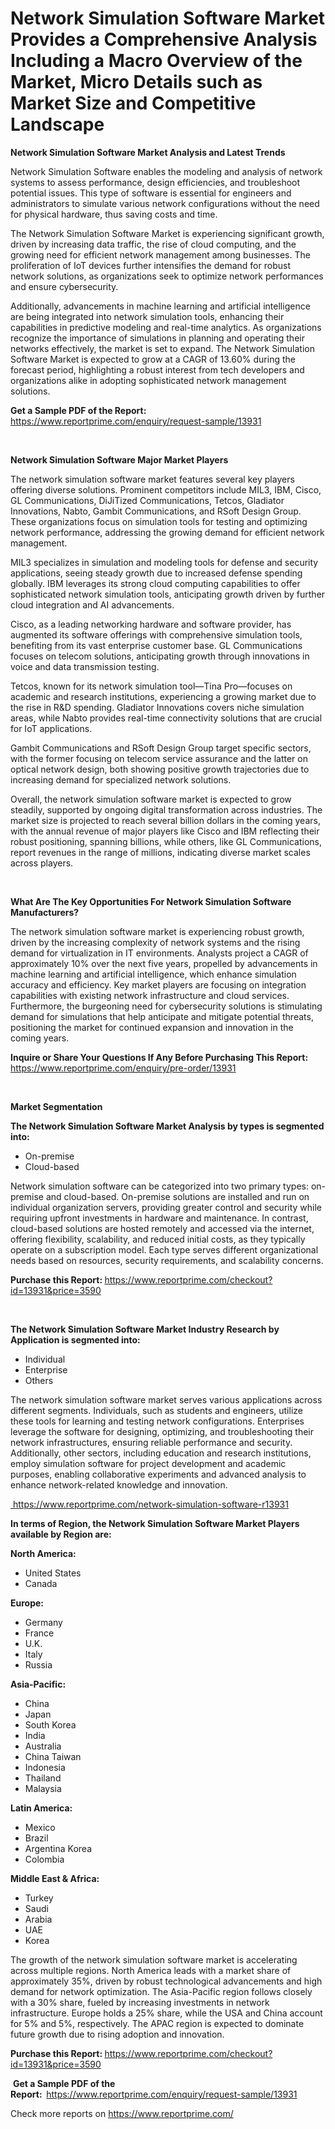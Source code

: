 <p><h1>Network Simulation Software Market Provides a Comprehensive Analysis Including a Macro Overview of the Market, Micro Details such as Market Size and Competitive Landscape</h1></p><p><strong>Network Simulation Software Market Analysis and Latest Trends</strong></p>
<p><p>Network Simulation Software enables the modeling and analysis of network systems to assess performance, design efficiencies, and troubleshoot potential issues. This type of software is essential for engineers and administrators to simulate various network configurations without the need for physical hardware, thus saving costs and time. </p><p>The Network Simulation Software Market is experiencing significant growth, driven by increasing data traffic, the rise of cloud computing, and the growing need for efficient network management among businesses. The proliferation of IoT devices further intensifies the demand for robust network solutions, as organizations seek to optimize network performances and ensure cybersecurity. </p><p>Additionally, advancements in machine learning and artificial intelligence are being integrated into network simulation tools, enhancing their capabilities in predictive modeling and real-time analytics. As organizations recognize the importance of simulations in planning and operating their networks effectively, the market is set to expand. The Network Simulation Software Market is expected to grow at a CAGR of 13.60% during the forecast period, highlighting a robust interest from tech developers and organizations alike in adopting sophisticated network management solutions.</p></p>
<p><strong>Get a Sample PDF of the Report:&nbsp;</strong> <a href="https://www.reportprime.com/enquiry/request-sample/13931?utm_campaign=2956&utm_medium=2&utm_source=Github&utm_content=ia&utm_term=20032025&utm_id=network-simulation-software">https://www.reportprime.com/enquiry/request-sample/13931</a></p>
<p>&nbsp;</p>
<p><strong>Network Simulation Software Major Market Players</strong></p>
<p><p>The network simulation software market features several key players offering diverse solutions. Prominent competitors include MIL3, IBM, Cisco, GL Communications, DiJiTized Communications, Tetcos, Gladiator Innovations, Nabto, Gambit Communications, and RSoft Design Group. These organizations focus on simulation tools for testing and optimizing network performance, addressing the growing demand for efficient network management.</p><p>MIL3 specializes in simulation and modeling tools for defense and security applications, seeing steady growth due to increased defense spending globally. IBM leverages its strong cloud computing capabilities to offer sophisticated network simulation tools, anticipating growth driven by further cloud integration and AI advancements.</p><p>Cisco, as a leading networking hardware and software provider, has augmented its software offerings with comprehensive simulation tools, benefiting from its vast enterprise customer base. GL Communications focuses on telecom solutions, anticipating growth through innovations in voice and data transmission testing.</p><p>Tetcos, known for its network simulation tool—Tina Pro—focuses on academic and research institutions, experiencing a growing market due to the rise in R&D spending. Gladiator Innovations covers niche simulation areas, while Nabto provides real-time connectivity solutions that are crucial for IoT applications.</p><p>Gambit Communications and RSoft Design Group target specific sectors, with the former focusing on telecom service assurance and the latter on optical network design, both showing positive growth trajectories due to increasing demand for specialized network solutions.</p><p>Overall, the network simulation software market is expected to grow steadily, supported by ongoing digital transformation across industries. The market size is projected to reach several billion dollars in the coming years, with the annual revenue of major players like Cisco and IBM reflecting their robust positioning, spanning billions, while others, like GL Communications, report revenues in the range of millions, indicating diverse market scales across players.</p></p>
<p>&nbsp;</p>
<p><strong>What Are The Key Opportunities For Network Simulation Software Manufacturers?</strong></p>
<p><p>The network simulation software market is experiencing robust growth, driven by the increasing complexity of network systems and the rising demand for virtualization in IT environments. Analysts project a CAGR of approximately 10% over the next five years, propelled by advancements in machine learning and artificial intelligence, which enhance simulation accuracy and efficiency. Key market players are focusing on integration capabilities with existing network infrastructure and cloud services. Furthermore, the burgeoning need for cybersecurity solutions is stimulating demand for simulations that help anticipate and mitigate potential threats, positioning the market for continued expansion and innovation in the coming years.</p></p>
<p><strong>Inquire or Share Your Questions If Any Before Purchasing This Report:</strong> <a href="https://www.reportprime.com/enquiry/pre-order/13931?utm_campaign=2956&utm_medium=2&utm_source=Github&utm_content=ia&utm_term=20032025&utm_id=network-simulation-software">https://www.reportprime.com/enquiry/pre-order/13931</a></p>
<p>&nbsp;</p>
<p><strong>Market Segmentation</strong></p>
<p><strong>The Network Simulation Software Market Analysis by types is segmented into:</strong></p>
<p><ul><li>On-premise</li><li>Cloud-based</li></ul></p>
<p><p>Network simulation software can be categorized into two primary types: on-premise and cloud-based. On-premise solutions are installed and run on individual organization servers, providing greater control and security while requiring upfront investments in hardware and maintenance. In contrast, cloud-based solutions are hosted remotely and accessed via the internet, offering flexibility, scalability, and reduced initial costs, as they typically operate on a subscription model. Each type serves different organizational needs based on resources, security requirements, and scalability concerns.</p></p>
<p><strong>Purchase this Report:&nbsp;</strong><a href="https://www.reportprime.com/checkout?id=13931&price=3590&utm_campaign=2956&utm_medium=2&utm_source=Github&utm_content=ia&utm_term=20032025&utm_id=network-simulation-software">https://www.reportprime.com/checkout?id=13931&price=3590</a></p>
<p>&nbsp;</p>
<p><strong>The Network Simulation Software Market Industry Research by Application is segmented into:</strong></p>
<p><ul><li>Individual</li><li>Enterprise</li><li>Others</li></ul></p>
<p><p>The network simulation software market serves various applications across different segments. Individuals, such as students and engineers, utilize these tools for learning and testing network configurations. Enterprises leverage the software for designing, optimizing, and troubleshooting their network infrastructures, ensuring reliable performance and security. Additionally, other sectors, including education and research institutions, employ simulation software for project development and academic purposes, enabling collaborative experiments and advanced analysis to enhance network-related knowledge and innovation.</p></p>
<p><a href="https://www.reportprime.com/network-simulation-software-r13931?utm_campaign=2956&utm_medium=2&utm_source=Github&utm_content=ia&utm_term=20032025&utm_id=network-simulation-software">&nbsp;https://www.reportprime.com/network-simulation-software-r13931</a></p>
<p><strong>In terms of Region, the Network Simulation Software Market Players available by Region are:</strong></p>
<p>
    <p> <strong> North America: </strong>
        <ul>
            <li>United States</li>
            <li>Canada</li>
        </ul>
        </p> 
    <p> <strong> Europe: </strong>
        <ul>
            <li>Germany</li>
            <li>France</li>
            <li>U.K.</li>
            <li>Italy</li>
            <li>Russia</li>
        </ul>
        </p> 
    <p> <strong> Asia-Pacific: </strong>
        <ul>
            <li>China</li>
            <li>Japan</li>
            <li>South Korea</li>
            <li>India</li>
            <li>Australia</li>
            <li>China Taiwan</li>
            <li>Indonesia</li>
            <li>Thailand</li>
            <li>Malaysia</li>
        </ul>
        </p> 
    <p> <strong> Latin America: </strong>
        <ul>
            <li>Mexico</li>
            <li>Brazil</li>
            <li>Argentina Korea</li>
            <li>Colombia</li>
        </ul>
        </p> 
    <p> <strong> Middle East & Africa: </strong>
        <ul>
            <li>Turkey</li>
            <li>Saudi</li>
            <li>Arabia</li>
            <li>UAE</li>
            <li>Korea</li>
        </ul>
    </p>
    </p>
<p><p>The growth of the network simulation software market is accelerating across multiple regions. North America leads with a market share of approximately 35%, driven by robust technological advancements and high demand for network optimization. The Asia-Pacific region follows closely with a 30% share, fueled by increasing investments in network infrastructure. Europe holds a 25% share, while the USA and China account for 5% and 5%, respectively. The APAC region is expected to dominate future growth due to rising adoption and innovation.</p></p>
<p><strong>Purchase this Report: </strong><a href="https://www.reportprime.com/checkout?id=13931&price=3590&utm_campaign=2956&utm_medium=2&utm_source=Github&utm_content=ia&utm_term=20032025&utm_id=network-simulation-software">https://www.reportprime.com/checkout?id=13931&price=3590</a></p>
<p>&nbsp;<strong>Get a Sample PDF of the Report:&nbsp;&nbsp;</strong><a href="https://www.reportprime.com/enquiry/request-sample/13931?utm_campaign=2956&utm_medium=2&utm_source=Github&utm_content=ia&utm_term=20032025&utm_id=network-simulation-software">https://www.reportprime.com/enquiry/request-sample/13931</a></p>
<p><strong></strong></p>
<p>Check more reports on <a href="https://www.reportprime.com/?utm_campaign=2956&utm_medium=2&utm_source=Github&utm_content=ia&utm_term=20032025&utm_id=network-simulation-software">https://www.reportprime.com/</a></p>
